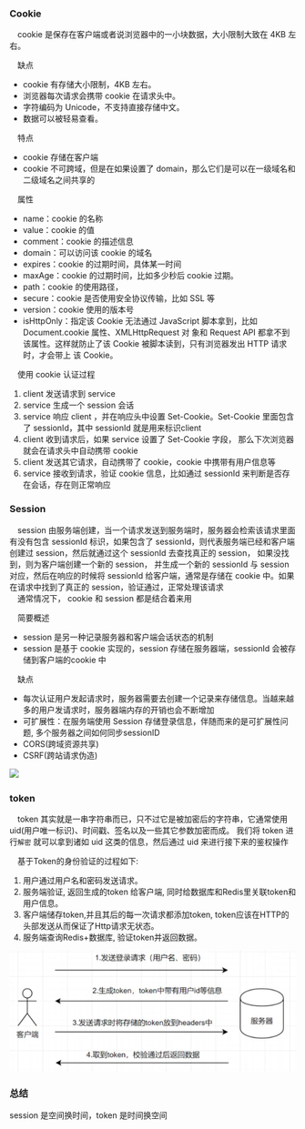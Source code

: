 ### Cookie
&ensp;&ensp;cookie 是保存在客户端或者说浏览器中的一小块数据，大小限制大致在 4KB 左右。  

&ensp;&ensp;缺点
- cookie 有存储大小限制，4KB 左右。
- 浏览器每次请求会携带 cookie 在请求头中。
- 字符编码为 Unicode，不支持直接存储中文。
- 数据可以被轻易查看。

&ensp;&ensp;特点
- cookie 存储在客户端
- cookie 不可跨域，但是在如果设置了 domain，那么它们是可以在一级域名和二级域名之间共享的

&ensp;&ensp;属性
- name：cookie 的名称
- value：cookie 的值
- comment：cookie 的描述信息
- domain：可以访问该 cookie 的域名
- expires：cookie 的过期时间，具体某一时间
- maxAge：cookie 的过期时间，比如多少秒后 cookie 过期。
- path：cookie 的使用路径，
- secure：cookie 是否使用安全协议传输，比如 SSL 等
- version：cookie 使用的版本号
- isHttpOnly：指定该 Cookie 无法通过 JavaScript 脚本拿到，比如 Document.cookie 属性、XMLHttpRequest 对
象和 Request API 都拿不到该属性。这样就防止了该 Cookie 被脚本读到，只有浏览器发出 HTTP 请求时，才会带上
该 Cookie。

&ensp;&ensp;使用 cookie 认证过程
1. client 发送请求到 service
2. service 生成一个 session 会话
3. service 响应 client ，并在响应头中设置 Set-Cookie。Set-Cookie 里面包含了 sessionId，其中 sessionId 就是用来标识client
4. client 收到请求后，如果 service 设置了 Set-Cookie 字段， 那么下次浏览器就会在请求头中自动携带 cookie
5. client 发送其它请求，自动携带了 cookie，cookie 中携带有用户信息等
6. service 接收到请求，验证 cookie 信息，比如通过 sessionId 来判断是否存在会话，存在则正常响应

### Session
&ensp;&ensp;session 由服务端创建，当一个请求发送到服务端时，服务器会检索该请求里面有没有包含 sessionId 标识，如果包含了 sessionId，则代表服务端已经和客户端创建过 session，然后就通过这个 sessionId 去查找真正的 session，
如果没找到，则为客户端创建一个新的 session， 并生成一个新的 sessionId 与 session 对应，然后在响应的时候将 sessionId 给客户端，通常是存储在 cookie 中。如果在请求中找到了真正的 session，验证通过，正常处理该请求  
&ensp;&ensp;通常情况下， cookie 和 session 都是结合着来用  

&ensp;&ensp;简要概述
- session 是另一种记录服务器和客户端会话状态的机制
- session 是基于 cookie 实现的，session 存储在服务器端，sessionId 会被存储到客户端的cookie 中

&ensp;&ensp;缺点
- 每次认证用户发起请求时，服务器需要去创建一个记录来存储信息。当越来越多的用户发请求时，服务器端内存的开销也会不断增加
- 可扩展性：在服务端使用 Session 存储登录信息，伴随而来的是可扩展性问题, 多个服务器之间如何同步sessionID
- CORS(跨域资源共享)
- CSRF(跨站请求伪造)

![](Session、cookie、token.jpg)

### token
&ensp;&ensp;token 其实就是一串字符串而已，只不过它是被加密后的字符串，它通常使用 uid(用户唯一标识)、时间戳、签名以及一些其它参数加密而成。
我们将 token 进行`解密` 就可以拿到诸如 uid 这类的信息，然后通过 uid 来进行接下来的鉴权操作


&ensp;&ensp;基于Token的身份验证的过程如下:
1. 用户通过用户名和密码发送请求。
2. 服务端验证, 返回生成的token 给客户端, 同时给数据库和Redis里关联token和用户信息。
3. 客户端储存token,并且其后的每一次请求都添加token, token应该在HTTP的头部发送从而保证了Http请求无状态。
4. 服务端查询Redis+数据库, 验证token并返回数据。

![](token.jpg)

### 总结
session 是空间换时间，token 是时间换空间